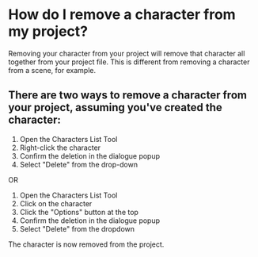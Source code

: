 # How do I remove a character from my project?

Removing your character from your project will remove that character all together from your project file. This is different from removing a character from a scene, for example. 

## There are two ways to remove a character from your project, assuming you've created the character:

1. Open the Characters List Tool
2. Right-click the character
3.  Confirm the deletion in the dialogue popup
4. Select "Delete" from the drop-down

OR

1. Open the Characters List Tool
2. Click on the character
3. Click the "Options" button at the top
4. Confirm the deletion in the dialogue popup
5. Select "Delete" from the dropdown

The character is now removed from the project. 